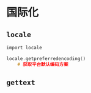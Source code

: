 #	国际化

##	`locale`

```c
import locale

locale.getpreferredencoding()
	# 获取平台默认编码方案
```

##	`gettext`

